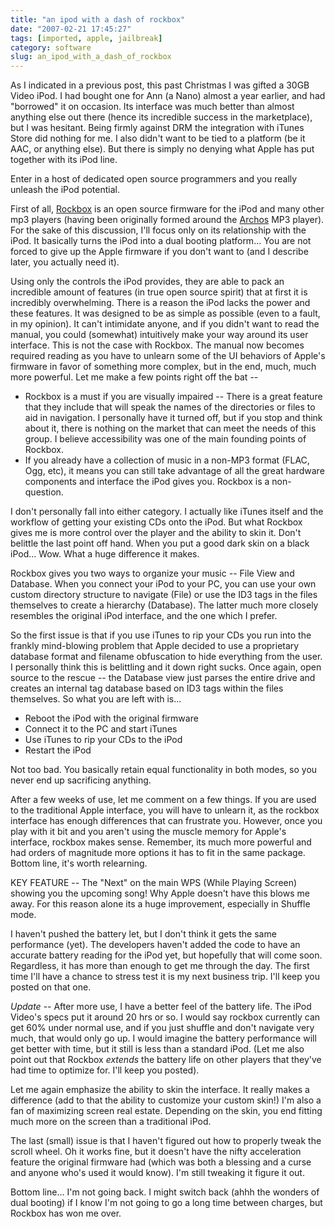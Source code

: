 ```yaml
---
title: "an ipod with a dash of rockbox"
date: "2007-02-21 17:45:27"
tags: [imported, apple, jailbreak]
category: software
slug: an_ipod_with_a_dash_of_rockbox
---
```


As I indicated in a previous post, this past Christmas I was gifted a 30GB Video iPod. I had bought one for Ann (a Nano) almost a year earlier, and had "borrowed" it on occasion. Its interface was much better than almost anything else out there (hence its incredible success in the marketplace), but I was hesitant. Being firmly against DRM the integration with iTunes Store did nothing for me. I also didn't want to be tied to a platform (be it AAC, or anything else). But there is simply no denying what Apple has put together with its iPod line.

Enter in a host of dedicated open source programmers and you really unleash the iPod potential.

First of all, <a href="http://www.rockbox.org/">Rockbox</a> is an open source firmware for the iPod and many other mp3 players (having been originally formed around the <a title="Never tried one personally" href="http://en.wikipedia.org/wiki/Archos">Archos</a> MP3 player). For the sake of this discussion, I'll focus only on its relationship with the iPod. It basically turns the iPod into a dual booting platform... You are not forced to give up the Apple firmware if you don't want to (and I describe later, you actually need it).

Using only the controls the iPod provides, they are able to pack an incredible amount of features (in true open source spirit) that at first it is incredibly overwhelming. There is a reason the iPod lacks the power and these features. It was designed to be as simple as possible (even to a fault, in my opinion). It can't intimidate anyone, and if you didn't want to read the manual, you could (somewhat) intuitively make your way around its user interface. This is not the case with Rockbox. The manual now becomes required reading as you have to unlearn some of the UI behaviors of Apple's firmware in favor of something more complex, but in the end, much, much more powerful. Let me make a few points right off the bat --

<ul>
    <li>Rockbox is a must if you are visually impaired -- There is a great feature that they include that will speak the names of the directories or files to aid in navigation. I personally have it turned off, but if you stop and think about it, there is nothing on the market that can meet the needs of this group. I believe accessibility was one of the main founding points of Rockbox.</li>
    <li>If you already have a collection of music in a non-MP3 format (FLAC, Ogg, etc), it means you can still take advantage of all the great hardware components and interface the iPod gives you. Rockbox is a non-question.</li>
</ul>

I don't personally fall into either category. I actually like iTunes itself and the workflow of getting your existing CDs onto the iPod. But what Rockbox gives me is more control over the player and the ability to skin it. Don't belittle the last point off hand. When you put a good dark skin on a black iPod... Wow. What a huge difference it makes.

Rockbox gives you two ways to organize your music -- File View and Database. When you connect your iPod to your PC, you can use your own custom directory structure to navigate (File) or use the ID3 tags in the files themselves to create a hierarchy (Database). The latter much more closely resembles the original iPod interface, and the one which I prefer.

So the first issue is that if you use iTunes to rip your CDs you run into the frankly mind-blowing problem that Apple decided to use a proprietary database format and filename obfuscation to hide everything from the user. I personally think this is belittling and it down right sucks. Once again, open source to the rescue -- the Database view just parses the entire drive and creates an internal tag database based on ID3 tags within the files themselves. So what you are left with is...

<ul>
    <li>Reboot the iPod with the original firmware</li>
    <li>Connect it to the PC and start iTunes</li>
    <li>Use iTunes to rip your CDs to the iPod</li>
    <li>Restart the iPod</li>
</ul>

Not too bad. You basically retain equal functionality in both modes, so you never end up sacrificing anything.

After a few weeks of use, let me comment on a few things. If you are used to the traditional Apple interface, you will have to unlearn it, as the rockbox interface has enough differences that can frustrate you. However, once you play with it bit and you aren't using the muscle memory for Apple's interface, rockbox makes sense. Remember, its much more powerful and had orders of magnitude more options it has to fit in the same package. Bottom line, it's worth relearning.

KEY FEATURE -- The "Next" on the main WPS (While Playing Screen) showing you the upcoming song! Why Apple doesn't have this blows me away. For this reason alone its a huge improvement, especially in Shuffle mode.

I haven't pushed the battery let, but I don't think it gets the same performance (yet). The developers haven't added the code to have an accurate battery reading for the iPod yet, but hopefully that will come soon. Regardless, it has more than enough to get me through the day. The first time I'll have a chance to stress test it is my next business trip. I'll keep you posted on that one.

<em>Update</em> -- After more use, I have a better feel of the battery life. The iPod Video's specs put it around 20 hrs or so. I would say rockbox currently can get 60% under normal use, and if you just shuffle and don't navigate very much, that would only go up. I would imagine the battery performance will get better with time, but it still is less than a standard iPod. (Let me also point out that Rockbox <em>extends</em> the battery life on other players that they've had time to optimize for. I'll keep you posted).

Let me again emphasize the ability to skin the interface. It really makes a difference (add to that the ability to customize your custom skin!) I'm also a fan of maximizing screen real estate. Depending on the skin, you end fitting much more on the screen than a traditional iPod.

The last (small) issue is that I haven't figured out how to properly tweak the scroll wheel. Oh it works fine, but it doesn't have the nifty acceleration feature the original firmware had (which was both a blessing and a curse and anyone who's used it would know). I'm still tweaking it figure it out.

Bottom line... I'm not going back. I might switch back (ahhh the wonders of dual booting) if I know I'm not going to go a long time between charges, but Rockbox has won me over.
